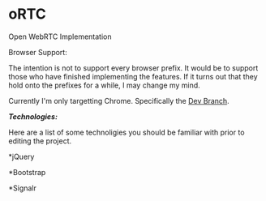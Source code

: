 oRTC
====

Open WebRTC Implementation


Browser Support:

The intention is not to support every browser prefix. It would be to support those who have finished implementing the features. If it turns out that they hold onto the prefixes for a while, I may change my mind.

Currently I'm only targetting Chrome. Specifically the [Dev Branch](http://www.chromium.org/getting-involved/dev-channel).

***Technologies:***

Here are a list of some technoligies you should be familiar with prior to editing the project.

*jQuery

*Bootstrap

*Signalr
